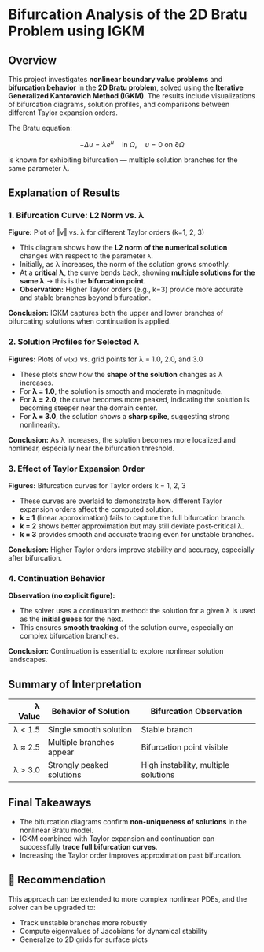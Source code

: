 # Bifurcation Analysis of the 2D Bratu Problem using IGKM

## Overview

This project investigates **nonlinear boundary value problems** and **bifurcation behavior** in the **2D Bratu problem**, solved using the **Iterative Generalized Kantorovich Method (IGKM)**. The results include visualizations of bifurcation diagrams, solution profiles, and comparisons between different Taylor expansion orders.

The Bratu equation:

$$
-\Delta u = \lambda e^u \quad \text{in } \Omega, \quad u = 0 \text{ on } \partial \Omega 
$$


is known for exhibiting bifurcation — multiple solution branches for the same parameter λ.



## Explanation of Results

### 1. **Bifurcation Curve: L2 Norm vs. λ**
**Figure:** Plot of ‖v‖ vs. λ for different Taylor orders (k=1, 2, 3)

- This diagram shows how the **L2 norm of the numerical solution** changes with respect to the parameter `λ`.
- Initially, as λ increases, the norm of the solution grows smoothly.
- At a **critical λ**, the curve bends back, showing **multiple solutions for the same λ** → this is the **bifurcation point**.
- **Observation:** Higher Taylor orders (e.g., k=3) provide more accurate and stable branches beyond bifurcation.

 **Conclusion:** IGKM captures both the upper and lower branches of bifurcating solutions when continuation is applied.



###  2. **Solution Profiles for Selected λ**
**Figures:** Plots of `v(x)` vs. grid points for λ = 1.0, 2.0, and 3.0

- These plots show how the **shape of the solution** changes as λ increases.
- For **λ = 1.0**, the solution is smooth and moderate in magnitude.
- For **λ = 2.0**, the curve becomes more peaked, indicating the solution is becoming steeper near the domain center.
- For **λ = 3.0**, the solution shows a **sharp spike**, suggesting strong nonlinearity.

 **Conclusion:** As λ increases, the solution becomes more localized and nonlinear, especially near the bifurcation threshold.



### 3. **Effect of Taylor Expansion Order**
**Figures:** Bifurcation curves for Taylor orders k = 1, 2, 3

- These curves are overlaid to demonstrate how different Taylor expansion orders affect the computed solution.
- **k = 1** (linear approximation) fails to capture the full bifurcation branch.
- **k = 2** shows better approximation but may still deviate post-critical λ.
- **k = 3** provides smooth and accurate tracing even for unstable branches.

**Conclusion:** Higher Taylor orders improve stability and accuracy, especially after bifurcation.



### 4. **Continuation Behavior**
**Observation (no explicit figure):**
- The solver uses a continuation method: the solution for a given λ is used as the **initial guess** for the next.
- This ensures **smooth tracking** of the solution curve, especially on complex bifurcation branches.

**Conclusion:** Continuation is essential to explore nonlinear solution landscapes.






## Summary of Interpretation

| λ Value | Behavior of Solution | Bifurcation Observation |
|--------:|----------------------|--------------------------|
| λ < 1.5 | Single smooth solution | Stable branch |
| λ ≈ 2.5 | Multiple branches appear | Bifurcation point visible |
| λ > 3.0 | Strongly peaked solutions | High instability, multiple solutions |



##  Final Takeaways

- The bifurcation diagrams confirm **non-uniqueness of solutions** in the nonlinear Bratu model.
- IGKM combined with Taylor expansion and continuation can successfully **trace full bifurcation curves**.
- Increasing the Taylor order improves approximation past bifurcation.



## 📌 Recommendation

This approach can be extended to more complex nonlinear PDEs, and the solver can be upgraded to:
- Track unstable branches more robustly
- Compute eigenvalues of Jacobians for dynamical stability
- Generalize to 2D grids for surface plots


